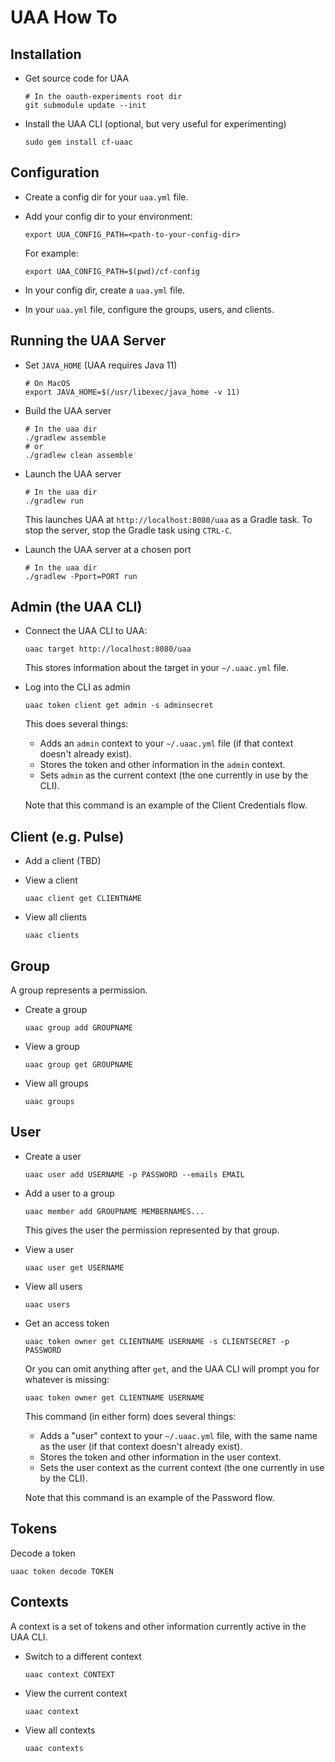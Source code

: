 # UAA How To

## Installation

- Get source code for UAA

      # In the oauth-experiments root dir
      git submodule update --init

- Install the UAA CLI (optional, but very useful for experimenting)

      sudo gem install cf-uaac

## Configuration

- Create a config dir for your `uaa.yml` file.

- Add your config dir to your environment:

      export UUA_CONFIG_PATH=<path-to-your-config-dir>

  For example:

      export UAA_CONFIG_PATH=$(pwd)/cf-config

- In your config dir, create a `uaa.yml` file.

- In your `uaa.yml` file, configure the groups, users, and clients.

## Running the UAA Server

- Set `JAVA_HOME` (UAA requires Java 11)

      # On MacOS
      export JAVA_HOME=$(/usr/libexec/java_home -v 11)

- Build the UAA server

      # In the uaa dir
      ./gradlew assemble
      # or
      ./gradlew clean assemble

- Launch the UAA server

      # In the uaa dir
      ./gradlew run

  This launches UAA at `http://localhost:8080/uaa`
  as a Gradle task.
  To stop the server,
  stop the Gradle task
  using `CTRL-C`.

- Launch the UAA server at a chosen port

      # In the uaa dir
      ./gradlew -Pport=PORT run

## Admin (the UAA CLI)

- Connect the UAA CLI to UAA:

      uaac target http://localhost:8080/uaa

  This stores information about the target
  in your `~/.uaac.yml` file.

- Log into the CLI as admin

      uaac token client get admin -s adminsecret

  This does several things:

  - Adds an `admin` context
    to your `~/.uaac.yml` file
    (if that context doesn't already exist).
  - Stores the token and other information
    in the `admin` context.
  - Sets `admin` as the current context
    (the one currently in use by the CLI).

  Note that this command is an example of the Client Credentials flow.

## Client (e.g. Pulse)

- Add a client (TBD)

- View a client

      uaac client get CLIENTNAME

- View all clients

      uaac clients

## Group

A group represents a permission.

- Create a group

      uaac group add GROUPNAME

- View a group

      uaac group get GROUPNAME

- View all groups

      uaac groups

## User

- Create a user

      uaac user add USERNAME -p PASSWORD --emails EMAIL

- Add a user to a group

      uaac member add GROUPNAME MEMBERNAMES...

  This gives the user the permission represented by that group.

- View a user

      uaac user get USERNAME

- View all users

      uaac users

- Get an access token

      uaac token owner get CLIENTNAME USERNAME -s CLIENTSECRET -p PASSWORD

  Or you can omit anything after `get`, and the UAA CLI will prompt you for
  whatever is missing:

      uaac token owner get CLIENTNAME USERNAME

  This command (in either form) does several things:
  - Adds a "user" context
    to your `~/.uaac.yml` file,
    with the same name as the user
    (if that context doesn't already exist).
  - Stores the token and other information
    in the user context.
  - Sets the user context as the current context
    (the one currently in use by the CLI).

  Note that this command is an example of the Password flow.

## Tokens

Decode a token

    uaac token decode TOKEN

## Contexts

A context is a set of tokens and other information
currently active in the UAA CLI.

- Switch to a different context

      uaac context CONTEXT

- View the current context

      uaac context

- View all contexts

      uaac contexts
